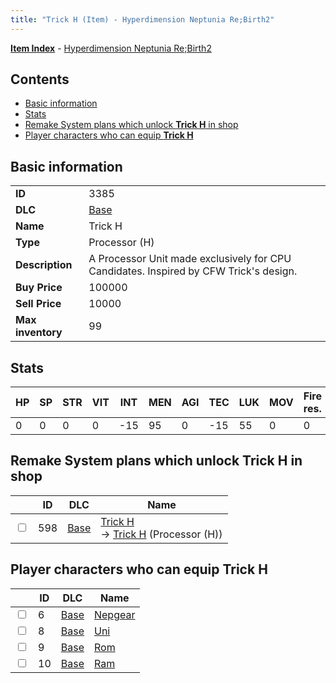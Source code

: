 ```yaml
---
title: "Trick H (Item) - Hyperdimension Neptunia Re;Birth2"
---
```


[**Item Index**](/neptunia/rb2/item/index.html) - [Hyperdimension Neptunia Re;Birth2](/neptunia/rb2)

## Contents

- [Basic information](#basic-information)
- [Stats](#stats)
- [Remake System plans which unlock **Trick H** in shop](#remake-system-plans-which-unlock-trick-h-in-shop)
- [Player characters who can equip **Trick H**](#player-characters-who-can-equip-trick-h)

## Basic information

|   |   |
| -- | -- |
| **ID** | 3385 |
| **DLC** | [Base](/neptunia/rb2/dlc/0-base.html) |
| **Name** | Trick H |
| **Type** | Processor (H) |
| **Description** | A Processor Unit made exclusively for CPU Candidates. Inspired by CFW Trick's design. |
| **Buy Price** | 100000 |
| **Sell Price** | 10000 |
| **Max inventory** | 99 |

## Stats

| HP | SP | STR | VIT | INT | MEN | AGI | TEC | LUK | MOV | Fire res. | Ice res. | Wind res. | Lightning res. |
| -- | -- | --- | --- | --- | --- | --- | --- | --- | --- | --------- | -------- | --------- | -------------- |
| 0 | 0 | 0 | 0 | -15 | 95 | 0 | -15 | 55 | 0 | 0 | 0 | 0 | 0 |

## Remake System plans which unlock **Trick H** in shop

|    | ID | DLC | Name |
| -- | -- | --- | ---- |
| <input type="checkbox" id="rb2-remake-0-598" class="trackbox" /> | 598 | [Base](/neptunia/rb2/dlc/0-base.html) | [Trick H](/neptunia/rb2/remake/0-598-trick-h.html)<br />→ [Trick H](/neptunia/rb2/item/0-3385-trick-h.html) (Processor (H)) |

## Player characters who can equip **Trick H**

|    | ID | DLC | Name |
| -- | -- | --- | ---- |
| <input type="checkbox" id="rb2-player-0-6" class="trackbox" /> | 6 | [Base](/neptunia/rb2/dlc/0-base.html) | [Nepgear](/neptunia/rb2/player/0-6-nepgear.html) |
| <input type="checkbox" id="rb2-player-0-8" class="trackbox" /> | 8 | [Base](/neptunia/rb2/dlc/0-base.html) | [Uni](/neptunia/rb2/player/0-8-uni.html) |
| <input type="checkbox" id="rb2-player-0-9" class="trackbox" /> | 9 | [Base](/neptunia/rb2/dlc/0-base.html) | [Rom](/neptunia/rb2/player/0-9-rom.html) |
| <input type="checkbox" id="rb2-player-0-10" class="trackbox" /> | 10 | [Base](/neptunia/rb2/dlc/0-base.html) | [Ram](/neptunia/rb2/player/0-10-ram.html) |